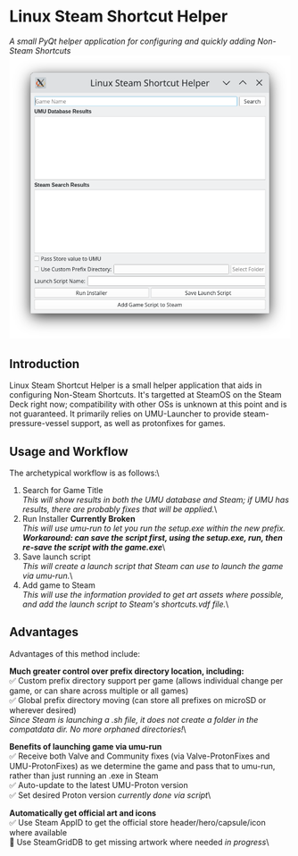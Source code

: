 # Linux Steam Shortcut Helper
_A small PyQt helper application for configuring and quickly adding Non-Steam Shortcuts_
![A picture of the main application's window](docs/main_window.png)

## Introduction
Linux Steam Shortcut Helper is a small helper application that aids in configuring Non-Steam Shortcuts. It's targetted at SteamOS on the Steam Deck right now; compatibility with other OSs is unknown at this point and is not guaranteed. It primarily relies on UMU-Launcher to provide steam-pressure-vessel support, as well as protonfixes for games.

## Usage and Workflow
The archetypical workflow is as follows:\
1. Search for Game Title\
_This will show results in both the UMU database and Steam; if UMU has results, there are probably fixes that will be applied._\
2. Run Installer **Currently Broken**\
_This will use umu-run to let you run the setup.exe within the new prefix._\
***Workaround: can save the script first, using the setup.exe, run, then re-save the script with the game.exe***\
3. Save launch script\
_This will create a launch script that Steam can use to launch the game via umu-run._\
4. Add game to Steam\
_This will use the information provided to get art assets where possible, and add the launch script to Steam's shortcuts.vdf file._\

## Advantages
Advantages of this method include:

**Much greater control over prefix directory location, including:**\
:white_check_mark: Custom prefix directory support per game (allows individual change per game, or can share across multiple or all games)\
:white_check_mark: Global prefix directory moving (can store all prefixes on microSD or wherever desired)\
_Since Steam is launching a .sh file, it does not create a folder in the compatdata dir. No more orphaned directories!_\

**Benefits of launching game via umu-run**\
:white_check_mark: Receive both Valve and Community fixes (via Valve-ProtonFixes and UMU-ProtonFixes) as we determine the game and pass that to umu-run, rather than just running an .exe in Steam\
:white_check_mark: Auto-update to the latest UMU-Proton version\
:white_check_mark: Set desired Proton version _currently done via script_\

**Automatically get official art and icons**\
:white_check_mark: Use Steam AppID to get the official store header/hero/capsule/icon where available\
:black_square_button: Use SteamGridDB to get missing artwork where needed _in progress_\

